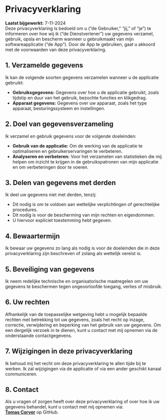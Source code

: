 # Privacyverklaring
**Laatst bijgewerkt:** 7-11-2024<br>
Deze privacyverklaring is bedoeld om u (“de Gebruiker,” “jij,” of “je”) te informeren over hoe wij ik (“de Dienstverlener”) uw gegevens verzamel, gebruik, opsla en bescherm wanneer u gebruikmaakt van mijn softwareapplicatie (“de App”). Door de App te gebruiken, gaat u akkoord met de voorwaarden van deze privacyverklaring.

## 1. Verzamelde gegevens
Ik kan de volgende soorten gegevens verzamelen wanneer u de applicatie gebruikt:
-	**Gebruiksgegevens:** Gegevens over hoe u de applicatie gebruikt, zoals tijdstip en duur van het gebruik, bezochte functies en klikgedrag.
-	**Apparaat gegevens:** Gegevens over uw apparaat, zoals het type apparaat, besturingssysteem en instellingen.

## 2. Doel van gegevensverzameling
Ik verzamel en gebruik gegevens voor de volgende doeleinden:
-	**Gebruik van de applicatie:** Om de werking van de applicatie te optimaliseren en gebruikerservaringen te verbeteren.
-	**Analyseren en verbeteren:** Voor het verzamelen van statistieken die mij helpen om inzicht te krijgen in de gebruikspatronen van mijn applicatie en om verbeteringen door te voeren.

## 3. Delen van gegevens met derden
Ik deel uw gegevens niet met derden, tenzij:
-	Dit nodig is om te voldoen aan wettelijke verplichtingen of gerechtelijke procedures.
-	Dit nodig is voor de bescherming van mijn rechten en eigendommen.
-	U hiervoor expliciet toestemming hebt gegeven.

## 4. Bewaartermijn
Ik bewaar uw gegevens zo lang als nodig is voor de doeleinden die in deze privacyverklaring zijn beschreven of zolang als wettelijk vereist is.

## 5. Beveiliging van gegevens
Ik neem redelijke technische en organisatorische maatregelen om uw gegevens te beschermen tegen ongeoorloofde toegang, verlies of misbruik.

## 6. Uw rechten
Afhankelijk van de toepasselijke wetgeving hebt u mogelijk bepaalde rechten met betrekking tot uw gegevens, zoals het recht op inzage, correctie, verwijdering en beperking van het gebruik van uw gegevens. Om een dergelijk verzoek in te dienen, kunt u contact met mij opnemen via de onderstaande contactgegevens.

## 7. Wijzigingen in deze privacyverklaring
Ik behoud mij het recht om deze privacyverklaring te allen tijde bij te werken. Ik zal wijzigingen via de applicatie of via een ander geschikt kanaal communiceren.

## 8. Contact
Als u vragen of zorgen heeft over deze privacyverklaring of over hoe ik uw gegevens behandel, kunt u contact met mij opnemen via:<br>
[**Tomas Corver**](https://github.com/toooch) op GitHub.
